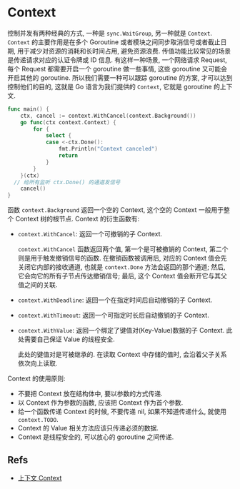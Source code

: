 
# Context
控制并发有两种经典的方式, 一种是 `sync.WaitGroup`, 另一种就是 `Context`.
`Context` 的主要作用是在多个 Goroutine 或者模块之间同步取消信号或者截止日期, 用于减少对资源的消耗和长时间占用, 避免资源浪费. 传值功能比较常见的场景是传递请求对应的认证令牌或 ID 信息.
有这样一种场景, 一个网络请求 Request, 每个 Request 都需要开启一个 goroutine 做一些事情, 这些 goroutine 又可能会开启其他的 goroutine. 所以我们需要一种可以跟踪 goroutine 的方案, 才可以达到控制他们的目的, 这就是 Go 语言为我们提供的 `Context`, 它就是 goroutine 的上下文.

```go
func main() {
    ctx, cancel := context.WithCancel(context.Background())
    go func(ctx context.Context) {
		for {
			select {
			case <-ctx.Done():
				fmt.Println("Context canceled")
				return
			}
		}
	}(ctx)
  // 给所有监听 ctx.Done() 的通道发信号
	cancel()
}
```

函数 `context.Background` 返回一个空的 Context, 这个空的 Context 一般用于整个 Context 树的根节点.
Context 的衍生函数有:
* `context.WithCancel`: 返回一个可撤销的子 Context.

    `context.WithCancel` 函数返回两个值, 第一个是可被撤销的 Context, 第二个则是用于触发撤销信号的函数. 在撤销函数被调用后, 对应的 Context 值会先关闭它内部的接收通道, 也就是 `context.Done` 方法会返回的那个通道; 然后, 它会向它的所有子节点传达撤销信号; 最后, 这个 Context 值会断开它与其父值之间的关联.
    
* `context.WithDeadline`: 返回一个在指定时间后自动撤销的子 Context.
* `context.WithTimeout`: 返回一个可指定时长后自动撤销的子 Context.
* `context.WithValue`: 返回一个绑定了键值对(Key-Value)数据的子 Context. 此处需要自己保证 Value 的线程安全.

    此处的键值对是可被继承的. 在读取 Context 中存储的值时, 会沿着父子关系依次向上读取.
    
Context 的使用原则:
* 不要把 Context 放在结构体中, 要以参数的方式传递.
* 以 Context 作为参数的函数, 应该把 Context 作为首个参数.
* 给一个函数传递 Context 的时候, 不要传递 nil, 如果不知道传递什么, 就使用 `context.TODO`.
* Context 的 Value 相关方法应该只传递必须的数据.
* Context 是线程安全的, 可以放心的 goroutine 之间传递.

## Refs
* [上下文 Context](https://draveness.me/golang/docs/part3-runtime/ch06-concurrency/golang-context/)

